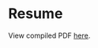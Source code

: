 # Resume

View compiled PDF [here](https://raw.githubusercontent.com/insou22/resume/main/main.pdf).
